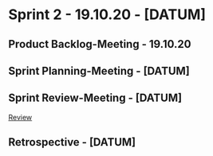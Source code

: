 # Sprint 2 - 19.10.20 - [DATUM]

## Product Backlog-Meeting - 19.10.20

## Sprint Planning-Meeting - [DATUM]

## Sprint Review-Meeting - [DATUM]
[Review](sprint-review.md)

## Retrospective - [DATUM]